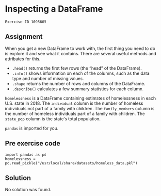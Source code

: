 
#  Inspecting a DataFrame

```
Exercise ID 1095605
```

##  Assignment 

When you get a new DataFrame to work with, the first thing you need to do is explore it and see what it contains. There are several useful methods and attributes for this.

- `.head()` returns the first few rows (the “head” of the DataFrame).
- `.info()` shows information on each of the columns, such as the data type and number of missing values.
- `.shape` returns the number of rows and columns of the DataFrame.
- `.describe()` calculates a few summary statistics for each column.

`homelessness` is a DataFrame containing estimates of homelessness in each U.S. state in 2018. The `individual` column is the number of homeless individuals not part of a family with children. The `family_members` column is the number of homeless individuals part of a family with children. The `state_pop` column is the state's total population.

`pandas` is imported for you.

##  Pre exercise code 

```
import pandas as pd
homelessness = pd.read_pickle("/usr/local/share/datasets/homeless_data.pkl")
```



##  Solution 

No solution was found.



